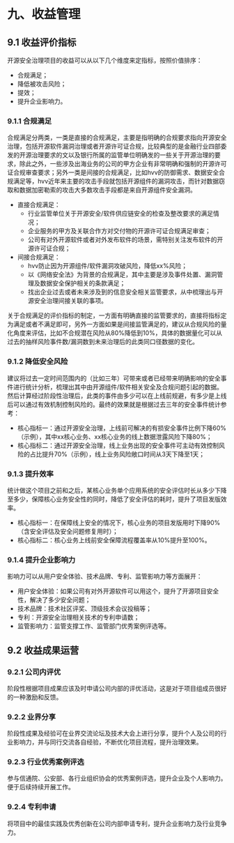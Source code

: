 # 九、收益管理
## 9.1 收益评价指标
开源安全治理项目的收益可以从以下几个维度来定指标，按照价值排序：
- 合规满足；
- 降低被攻击风险；
- 提效；
- 提升企业影响力。
### 9.1.1 合规满足
合规满足分两类，一类是直接的合规满足，主要是指明确的合规要求指向开源安全治理，包括开源软件漏洞治理或者开源许可证合规，比较典型的是金融行业四部委发的开源治理要求的文以及银行所属的监管单位明确发的一些关于开源治理的要求，除此之外，一些涉及出海业务的公司的甲方企业有非常明确和强制的开源许可证合规审查要求；另外一类是间接的合规满足，比如hvv的防御需求、数据安全合规满足等，hvv近年来主要的攻击手段就包括开源组件的漏洞攻击，而针对数据窃取和数据加密勒索的攻击大多数攻击手段都是来自开源组件安全漏洞。

- 直接合规满足：
  - 行业监管单位关于开源安全/软件供应链安全的检查及整改要求的满足情况；
  - 企业服务的甲方及关联合作方对交付物的开源许可证合规满足审查；
  - 公司有对外开源软件或者对外发布软件的场景，需特别关注发布软件的开源许可证合规；
- 间接合规满足：
  - hvv防止因为开源组件/软件漏洞攻破风险，降低xx%风险；
  - 以《网络安全法》为背景的合规满足，其中主要是涉及事件处置、漏洞管理及数据安全保护相关的条款满足；
  - 找出企业过去或者未来涉及到的信息安全相关监管要求，从中梳理出与开源安全治理间接关联的事项。

关于合规满足的评价指标的制定，一方面有明确直接的监管要求的，直接将指标定为满足或者不满足即可，另外一方面如果是间接监管满足的，建议从合规风险的量化角度来评估，比如不合规潜在风险从80%降低到10%，具体的数据量化可以从过去的抽样风险事件数/漏洞数到未来治理后的此类同口径数据的变化。

### 9.1.2 降低安全风险
建议将过去一定时间范围内的（比如三年）可带来或者已经带来明确影响的安全事件进行统计分析，梳理出其中由开源组件/软件相关安全及合规问题引起的数据。然后计算经过阶段性治理后，此类的事件由多少可以在上线前规避，有多少是上线后可以通过有效机制控制风险的。最终的效果就是根据过去三年的安全事件统计参考：
- 核心指标一：通过开源安全治理，上线前可解决的有损安全事件比例下降60%（示例），其中xx核心业务、xx核心业务的线上数据泄露风险下降80%；
- 核心指标二：通过开源安全治理，线上业务出现的安全事件可主动有效控制风险的占比提升70%（示例），线上业务风险敞口时间从3天下降至1天；

### 9.1.3 提升效率
统计做这个项目之前和之后，某核心业务单个应用系统的安全评估时长从多少下降至多少，保障核心业务安全性的同时，降低了安全评估的耗时，提升了项目发版效率。
- 核心指标一：在保障线上安全的情况下，核心业务的项目发版用时下降90%（含安全评估及安全问题修复用时）；
- 核心指标二：核心业务上线前安全保障流程覆盖率从10%提升至100%。

### 9.1.4 提升企业影响力
影响力可以从用户安全体验、技术品牌、专利、监管影响力等方面展开：
- 用户安全体验：如果公司有对外开源软件可以用这个，提升了开源项目安全性，解决了多少安全问题；
- 技术品牌：技术社区评奖、顶级技术会议投稿等；
- 专利：开源安全治理相关技术的专利申请数；
- 监管影响力：监管支撑工作、监管部门优秀案例评选等。

## 9.2 收益成果运营
### 9.2.1 公司内评优
阶段性根据项目成果应该及时申请公司内部的评优活动，这是对于项目组成员很好的一种激励和反馈。
### 9.2.2 业界分享
阶段性成果及经验可在业界交流论坛及技术大会上进行分享，提升个人及公司的行业影响力，并与同行交流各自经验，不断优化项目流程，提升治理效果。
### 9.2.3 行业优秀案例评选
参与信通院、公安部、各行业组织协会的优秀案例评选，提升企业及个人影响力。便于后续持续开展工作。
### 9.2.4 专利申请
将项目中的最佳实践及优秀创新在公司内部申请专利，提升企业影响力及行业竞争力。
